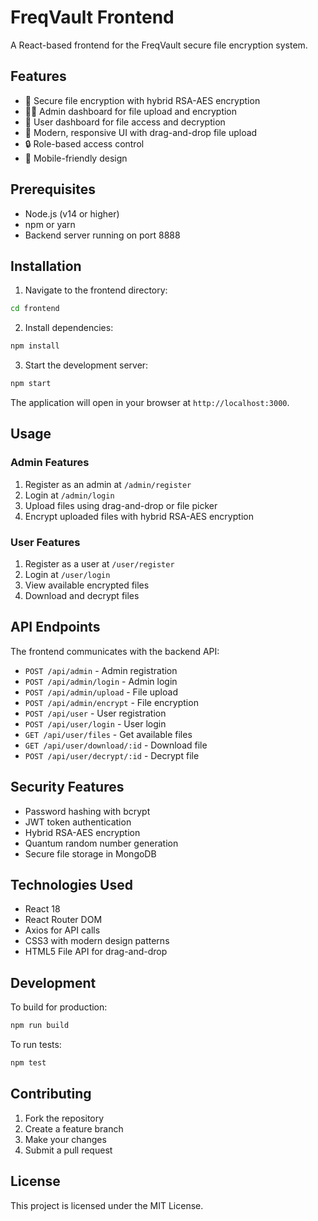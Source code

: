 # FreqVault Frontend

A React-based frontend for the FreqVault secure file encryption system.

## Features

- 🔐 Secure file encryption with hybrid RSA-AES encryption
- 👨‍💼 Admin dashboard for file upload and encryption
- 👤 User dashboard for file access and decryption
- 🎨 Modern, responsive UI with drag-and-drop file upload
- 🔒 Role-based access control
- 📱 Mobile-friendly design

## Prerequisites

- Node.js (v14 or higher)
- npm or yarn
- Backend server running on port 8888

## Installation

1. Navigate to the frontend directory:
```bash
cd frontend
```

2. Install dependencies:
```bash
npm install
```

3. Start the development server:
```bash
npm start
```

The application will open in your browser at `http://localhost:3000`.

## Usage

### Admin Features
1. Register as an admin at `/admin/register`
2. Login at `/admin/login`
3. Upload files using drag-and-drop or file picker
4. Encrypt uploaded files with hybrid RSA-AES encryption

### User Features
1. Register as a user at `/user/register`
2. Login at `/user/login`
3. View available encrypted files
4. Download and decrypt files

## API Endpoints

The frontend communicates with the backend API:

- `POST /api/admin` - Admin registration
- `POST /api/admin/login` - Admin login
- `POST /api/admin/upload` - File upload
- `POST /api/admin/encrypt` - File encryption
- `POST /api/user` - User registration
- `POST /api/user/login` - User login
- `GET /api/user/files` - Get available files
- `GET /api/user/download/:id` - Download file
- `POST /api/user/decrypt/:id` - Decrypt file

## Security Features

- Password hashing with bcrypt
- JWT token authentication
- Hybrid RSA-AES encryption
- Quantum random number generation
- Secure file storage in MongoDB

## Technologies Used

- React 18
- React Router DOM
- Axios for API calls
- CSS3 with modern design patterns
- HTML5 File API for drag-and-drop

## Development

To build for production:
```bash
npm run build
```

To run tests:
```bash
npm test
```

## Contributing

1. Fork the repository
2. Create a feature branch
3. Make your changes
4. Submit a pull request

## License

This project is licensed under the MIT License. 